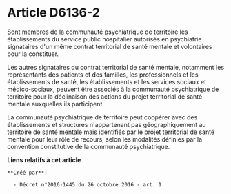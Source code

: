 # Article D6136-2

Sont membres de la communauté psychiatrique de territoire les établissements du service public hospitalier autorisés en
psychiatrie signataires d'un même contrat territorial de santé mentale et volontaires pour la constituer. 

Les autres signataires du contrat territorial de santé mentale, notamment les représentants des patients et des familles, les
professionnels et les établissements de santé, les établissements et les services sociaux et médico-sociaux, peuvent être
associés à la communauté psychiatrique de territoire pour la déclinaison des actions du projet territorial de santé mentale
auxquelles ils participent. 

La communauté psychiatrique de territoire peut coopérer avec des établissements et structures n'appartenant pas
géographiquement au territoire de santé mentale mais identifiés par le projet territorial de santé mentale pour leur rôle de
recours, selon les modalités définies par la convention constitutive de la communauté psychiatrique.

**Liens relatifs à cet article**

	**Créé par**:

	  - Décret n°2016-1445 du 26 octobre 2016 - art. 1
